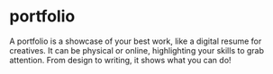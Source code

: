 # portfolio
A portfolio is a showcase of your best work, like a digital resume for creatives. It can be physical or online, highlighting your skills to grab attention. From design to writing, it shows what you can do!
